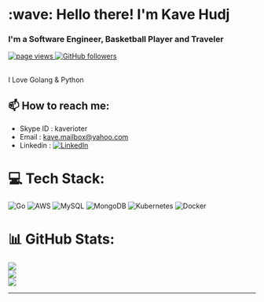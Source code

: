 <h1 align="left" >:wave: Hello there! I'm Kave Hudj</h1>
<h3 align="left">I'm a Software Engineer, Basketball Player and Traveler </h3>


<p align="left">
  <a href="https://github.com/kave08/kave08">
    <img src="https://komarev.com/ghpvc/?username=kave08" alt="page views" />
  </a>
  <a href="https://github.com/kave08?tab=followers">
    <img alt="GitHub followers" src="https://img.shields.io/github/followers/kave08?color=green&logo=github">
  </a>
</p>

<br> I Love Golang & Python <br>

## 📫 How to reach me:
-   Skype ID : kaverioter 
-   Email : kave.mailbox@yahoo.com
-   Linkedin : [![LinkedIn](https://img.shields.io/badge/LinkedIn-%230077B5.svg?logo=linkedin&logoColor=white)](https://www.linkedin.com/in/kave-08/) 

# 💻 Tech Stack:
![Go](https://img.shields.io/badge/go-%2300ADD8.svg?style=for-the-badge&logo=go&logoColor=white) ![AWS](https://img.shields.io/badge/AWS-%23FF9900.svg?style=for-the-badge&logo=amazon-aws&logoColor=white) ![MySQL](https://img.shields.io/badge/mysql-%2300f.svg?style=for-the-badge&logo=mysql&logoColor=white) ![MongoDB](https://img.shields.io/badge/MongoDB-%234ea94b.svg?style=for-the-badge&logo=mongodb&logoColor=white) ![Kubernetes](https://img.shields.io/badge/kubernetes-%23326ce5.svg?style=for-the-badge&logo=kubernetes&logoColor=white) ![Docker](https://img.shields.io/badge/docker-%230db7ed.svg?style=for-the-badge&logo=docker&logoColor=white)

# 📊 GitHub Stats:
![](https://github-readme-stats.vercel.app/api?username=kave08&theme=synthwave&hide_border=false&include_all_commits=false&count_private=false)<br/>
![](https://github-readme-streak-stats.herokuapp.com/?user=kave08&theme=synthwave&hide_border=false)<br/>
![](https://github-readme-stats.vercel.app/api/top-langs/?username=kave08&theme=synthwave&hide_border=false&include_all_commits=false&count_private=false&layout=compact)

---


<!-- Proudly created with GPRM ( https://gprm.itsvg.in ) -->
